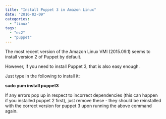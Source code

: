 ```yaml
---
title: "Install Puppet 3 in Amazon Linux"
date: "2016-02-09"
categories: 
  - "linux"
tags: 
  - "ec2"
  - "puppet"
---
```


The most recent version of the Amazon Linux VMI (2015.09.1) seems to install version 2 of Puppet by default.

However, if you need to install Puppet 3, that is also easy enough.

Just type in the following to install it:

**sudo yum install puppet3**

If any errors pop up in respect to incorrect dependencies (this can happen if you installed puppet 2 first), just remove these - they should be reinstalled with the correct version for puppet 3 upon running the above command again.
